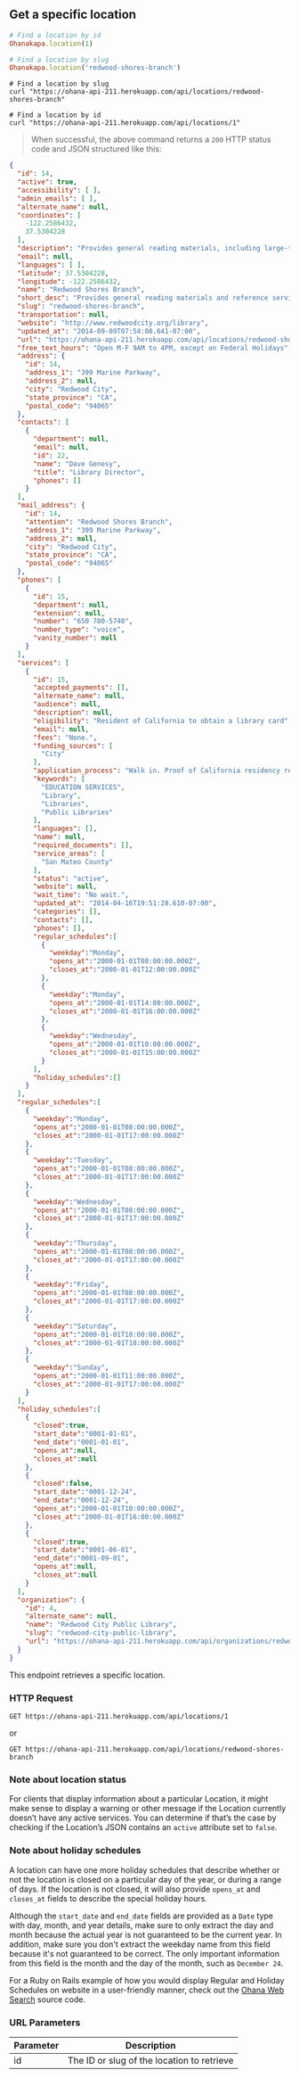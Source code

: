 ## Get a specific location

```ruby
# Find a location by id
Ohanakapa.location(1)

# Find a location by slug
Ohanakapa.location('redwood-shores-branch')
```

```shell
# Find a location by slug
curl "https://ohana-api-211.herokuapp.com/api/locations/redwood-shores-branch"

# Find a location by id
curl "https://ohana-api-211.herokuapp.com/api/locations/1"
```

> When successful, the above command returns a `200` HTTP status code and JSON
> structured like this:

```json
{
  "id": 14,
  "active": true,
  "accessibility": [ ],
  "admin_emails": [ ],
  "alternate_name": null,
  "coordinates": [
    -122.2586432,
    37.5304228
  ],
  "description": "Provides general reading materials, including large-type books, videos, music cassettes and CDs, and books on tape. Offers children's programs and a Summer Reading Club. Meeting room is available to nonprofit groups. Participates in the Peninsula Library System.",
  "email": null,
  "languages": [ ],
  "latitude": 37.5304228,
  "longitude": -122.2586432,
  "name": "Redwood Shores Branch",
  "short_desc": "Provides general reading materials and reference services.",
  "slug": "redwood-shores-branch",
  "transportation": null,
  "website": "http://www.redwoodcity.org/library",
  "updated_at": "2014-09-09T07:54:08.641-07:00",
  "url": "https://ohana-api-211.herokuapp.com/api/locations/redwood-shores-branch",
  "free_text_hours": "Open M-F 9AM to 4PM, except on Federal Holidays",
  "address": {
    "id": 14,
    "address_1": "399 Marine Parkway",
    "address_2": null,
    "city": "Redwood City",
    "state_province": "CA",
    "postal_code": "94065"
  },
  "contacts": [
    {
      "department": null,
      "email": null,
      "id": 22,
      "name": "Dave Genesy",
      "title": "Library Director",
      "phones": []
    }
  ],
  "mail_address": {
    "id": 14,
    "attention": "Redwood Shores Branch",
    "address_1": "399 Marine Parkway",
    "address_2": null,
    "city": "Redwood City",
    "state_province": "CA",
    "postal_code": "94065"
  },
  "phones": [
    {
      "id": 15,
      "department": null,
      "extension": null,
      "number": "650 780-5740",
      "number_type": "voice",
      "vanity_number": null
    }
  ],
  "services": [
    {
      "id": 15,
      "accepted_payments": [],
      "alternate_name": null,
      "audience": null,
      "description": null,
      "eligibility": "Resident of California to obtain a library card",
      "email": null,
      "fees": "None.",
      "funding_sources": [
        "City"
      ],
      "application_process": "Walk in. Proof of California residency required to receive a library card.",
      "keywords": [
        "EDUCATION SERVICES",
        "Library",
        "Libraries",
        "Public Libraries"
      ],
      "languages": [],
      "name": null,
      "required_documents": [],
      "service_areas": [
        "San Mateo County"
      ],
      "status": "active",
      "website": null,
      "wait_time": "No wait.",
      "updated_at": "2014-04-16T19:51:28.610-07:00",
      "categories": [],
      "contacts": [],
      "phones": [],
      "regular_schedules":[
        {
          "weekday":"Monday",
          "opens_at":"2000-01-01T08:00:00.000Z",
          "closes_at":"2000-01-01T12:00:00.000Z"
        },
        {
          "weekday":"Monday",
          "opens_at":"2000-01-01T14:00:00.000Z",
          "closes_at":"2000-01-01T16:00:00.000Z"
        },
        {
          "weekday":"Wednesday",
          "opens_at":"2000-01-01T10:00:00.000Z",
          "closes_at":"2000-01-01T15:00:00.000Z"
        }
      ],
      "holiday_schedules":[]
    }
  ],
  "regular_schedules":[
    {
      "weekday":"Monday",
      "opens_at":"2000-01-01T08:00:00.000Z",
      "closes_at":"2000-01-01T17:00:00.000Z"
    },
    {
      "weekday":"Tuesday",
      "opens_at":"2000-01-01T08:00:00.000Z",
      "closes_at":"2000-01-01T17:00:00.000Z"
    },
    {
      "weekday":"Wednesday",
      "opens_at":"2000-01-01T08:00:00.000Z",
      "closes_at":"2000-01-01T17:00:00.000Z"
    },
    {
      "weekday":"Thursday",
      "opens_at":"2000-01-01T08:00:00.000Z",
      "closes_at":"2000-01-01T17:00:00.000Z"
    },
    {
      "weekday":"Friday",
      "opens_at":"2000-01-01T08:00:00.000Z",
      "closes_at":"2000-01-01T17:00:00.000Z"
    },
    {
      "weekday":"Saturday",
      "opens_at":"2000-01-01T10:00:00.000Z",
      "closes_at":"2000-01-01T18:00:00.000Z"
    },
    {
      "weekday":"Sunday",
      "opens_at":"2000-01-01T11:00:00.000Z",
      "closes_at":"2000-01-01T17:00:00.000Z"
    }
  ],
  "holiday_schedules":[
    {
      "closed":true,
      "start_date":"0001-01-01",
      "end_date":"0001-01-01",
      "opens_at":null,
      "closes_at":null
    },
    {
      "closed":false,
      "start_date":"0001-12-24",
      "end_date":"0001-12-24",
      "opens_at":"2000-01-01T10:00:00.000Z",
      "closes_at":"2000-01-01T16:00:00.000Z"
    },
    {
      "closed":true,
      "start_date":"0001-06-01",
      "end_date":"0001-09-01",
      "opens_at":null,
      "closes_at":null
    }
  ],
  "organization": {
    "id": 4,
    "alternate_name": null,
    "name": "Redwood City Public Library",
    "slug": "redwood-city-public-library",
    "url": "https://ohana-api-211.herokuapp.com/api/organizations/redwood-city-public-library",
  }
}
```

This endpoint retrieves a specific location.

### HTTP Request

`GET https://ohana-api-211.herokuapp.com/api/locations/1`

or

`GET https://ohana-api-211.herokuapp.com/api/locations/redwood-shores-branch`

### Note about location status
For clients that display information about a particular Location, it
might make sense to display a warning or other message if the Location
currently doesn’t have any active services. You can determine if that’s
the case by checking if the Location’s JSON contains an `active`
attribute set to `false`.

### Note about holiday schedules
A location can have one more holiday schedules that describe whether or not the location is closed on a particular day of the year, or during a range of days. If the location is not closed, it will also provide `opens_at` and `closes_at` fields to describe the special holiday hours.

Although the `start_date` and `end_date` fields are provided as a `Date` type with day, month, and year details, make sure to only extract the day and month because the actual year is not guaranteed to be the current year. In addition, make sure you don't extract the weekday name from this field because it's not guaranteed to be correct. The only important information from this field is the month and the day of the month, such as `December 24`.

For a Ruby on Rails example of how you would display Regular and Holiday Schedules on website in a user-friendly manner, check out the [Ohana Web Search](https://github.com/codeforamerica/ohana-web-search/blob/master/app/helpers/schedules_helper.rb) source code.

### URL Parameters

Parameter | Description
--------- | -----------
id | The ID or slug of the location to retrieve
